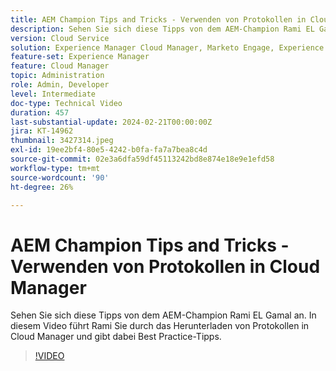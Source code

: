 ```yaml
---
title: AEM Champion Tips and Tricks - Verwenden von Protokollen in Cloud Manager
description: Sehen Sie sich diese Tipps von dem AEM-Champion Rami EL Gamal an. In diesem Video führt Rami Sie durch das Herunterladen von Protokollen in Cloud Manager und gibt dabei Best Practice-Tipps.
version: Cloud Service
solution: Experience Manager Cloud Manager, Marketo Engage, Experience Manager
feature-set: Experience Manager
feature: Cloud Manager
topic: Administration
role: Admin, Developer
level: Intermediate
doc-type: Technical Video
duration: 457
last-substantial-update: 2024-02-21T00:00:00Z
jira: KT-14962
thumbnail: 3427314.jpeg
exl-id: 19ee2bf4-80e5-4242-b0fa-fa7a7bea8c4d
source-git-commit: 02e3a6dfa59df45113242bd8e874e18e9e1efd58
workflow-type: tm+mt
source-wordcount: '90'
ht-degree: 26%

---
```


# AEM Champion Tips and Tricks - Verwenden von Protokollen in Cloud Manager

Sehen Sie sich diese Tipps von dem AEM-Champion Rami EL Gamal an. In diesem Video führt Rami Sie durch das Herunterladen von Protokollen in Cloud Manager und gibt dabei Best Practice-Tipps.

>[!VIDEO](https://video.tv.adobe.com/v/3427492/?learn=on)

